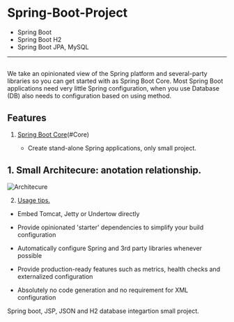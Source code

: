 # Spring-Boot-Project

  - Spring Boot
  - Spring Boot H2
  - Spring Boot JPA, MySQL
  
------------  - - - - - - - - - - - - - - - - - - - - - - -   --------------

##
We take an opinionated view of the Spring platform and several-party libraries so you can get started with as Spring Boot Core. Most Spring Boot applications need very little Spring configuration, when you use Database (DB) also needs to configuration based on using method.

##  Features 
1. [ Spring Boot Core](https://github.com/Hamdambek/Spring-Boot-Projects/tree/master/SpringBootCore)(#Core)

   * Create stand-alone Spring applications, only small project. 
   
<a name="Core"></a>
## 1. Small Architecure: anotation relationship.

![Architecure](https://user-images.githubusercontent.com/11626327/74656927-85eb6500-51d2-11ea-8352-20dfd49ff57b.jpg)



2. [ Usage tips. ](#usage)
* Embed Tomcat, Jetty or Undertow directly 

* Provide opinionated 'starter' dependencies to simplify your build configuration

* Automatically configure Spring and 3rd party libraries whenever possible

* Provide production-ready features such as metrics, health checks and externalized configuration

* Absolutely no code generation and no requirement for XML configuration


Spring boot, JSP, JSON and H2 database integartion small project. 


